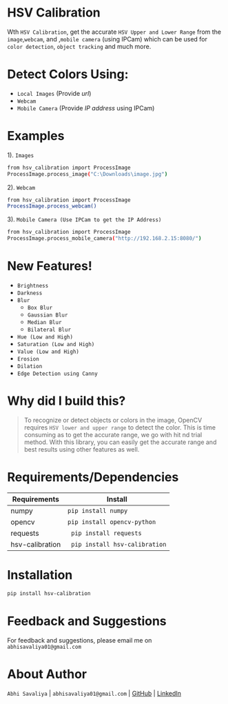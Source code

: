 # HSV Calibration

Wth `HSV Calibration`, get the accurate `HSV Upper and Lower Range` from the `image`,`webcam`, and ,`mobile camera` (using IPCam) which can be used for `color detection`, `object tracking` and much more.

# Detect Colors Using:
- `Local Images` (Provide *url*)
- `Webcam`
- `Mobile Camera` (Provide *IP address* using IPCam)

# Examples

1). `Images`
```sh
from hsv_calibration import ProcessImage
ProcessImage.process_image("C:\Downloads\image.jpg")
```
2). `Webcam`
```sh
from hsv_calibration import ProcessImage
ProcessImage.process_webcam()
```
3). `Mobile Camera (Use IPCam to get the IP Address)`
```sh
from hsv_calibration import ProcessImage
ProcessImage.process_mobile_camera("http://192.168.2.15:8080/")
```

# New Features!
- `Brightness`
- `Darkness`
- `Blur`
    - `Box Blur`
    - `Gaussian Blur`
    - `Median Blur`
    - `Bilateral Blur`
- `Hue (Low and High)`
- `Saturation (Low and High)`
- `Value (Low and High)`
- `Erosion`
- `Dilation`
- `Edge Detection using Canny`

# Why did I build this?

> To recognize or detect objects or colors in the image, OpenCV requires `HSV lower and upper range` to detect the color.
> This is time consuming as to get the accurate range, we go with hit nd trial method.
> With this library, you can easily get the accurate range and best results using other features as well.


# Requirements/Dependencies
| Requirements | Install |
| ------ | ------ |
| numpy | ` pip install numpy ` |
| opencv | ` pip install opencv-python ` |
| requests | ` pip install requests` |
| hsv-calibration | ` pip install hsv-calibration` |
        
# Installation

```sh 
pip install hsv-calibration 
```

# Feedback and Suggestions
For feedback and suggestions, please email me on `abhisavaliya01@gmail.com`

# About Author

`Abhi Savaliya` | `abhisavaliya01@gmail.com` | [GitHub](https://github.com/abhisavaliya) | [LinkedIn](https://www.linkedin.com/in/abhisavaliya/)
